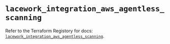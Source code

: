 # `lacework_integration_aws_agentless_scanning`

Refer to the Terraform Registory for docs: [`lacework_integration_aws_agentless_scanning`](https://registry.terraform.io/providers/lacework/lacework/1.15.0/docs/resources/integration_aws_agentless_scanning).
